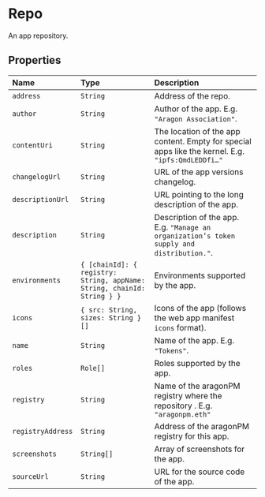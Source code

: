 # Repo

An app repository.

## Properties

| Name              | Type                                                                    | Description                                                                                       |
| :---------------- | :---------------------------------------------------------------------- | :------------------------------------------------------------------------------------------------ |
| `address`         | `String`                                                                | Address of the repo.                                                                              |
| `author`          | `String`                                                                | Author of the app. E.g. `"Aragon Association"`.                                                   |
| `contentUri`      | `String`                                                                | The location of the app content. Empty for special apps like the kernel. E.g. `"ipfs:QmdLEDDfi…"` |
| `changelogUrl`    | `String`                                                                | URL of the app versions changelog.                                                                |
| `descriptionUrl`  | `String`                                                                | URL pointing to the long description of the app.                                                  |
| `description`     | `String`                                                                | Description of the app. E.g. `"Manage an organization’s token supply and distribution."`.         |
| `environments`    | `{ [chainId]: { registry: String, appName: String, chainId: String } }` | Environments supported by the app.                                                                |
| `icons`           | `{ src: String, sizes: String }[]`                                      | Icons of the app \(follows the web app manifest `icons` format\).                                 |
| `name`            | `String`                                                                | Name of the app. E.g. `"Tokens"`.                                                                 |
| `roles`           | `Role[]`                                                                | Roles supported by the app.                                                                       |
| `registry`        | `String`                                                                | Name of the aragonPM registry where the repository . E.g. `"aragonpm.eth"`                        |
| `registryAddress` | `String`                                                                | Address of the aragonPM registry for this app.                                                    |
| `screenshots`     | `String[]`                                                              | Array of screenshots for the app.                                                                 |
| `sourceUrl`       | `String`                                                                | URL for the source code of the app.                                                               |
